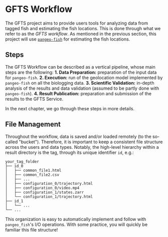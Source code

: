 # GFTS Workflow

The GFTS project aims to provide users tools for analyzing data from tagged fish and estimating the fish locations.
This is done through what we refer to as the _GFTS workflow_.
As mentioned in the previous section, this project will use [`pangeo-fish`](https://github.com/pangeo-fish/pangeo-fish) for estimating the fish locations.

## Steps

The GFTS Workflow can be described as a vertical pipeline, whose main steps are the following:
**1. Data Preparation:** preparation of the input data for `pangeo-fish`.
**2. Execution:** run of the geolocation model implemented by `pangeo-fish` on all the biologging data.
**3. Scientific Validation:** in-depth analysis of the results and data validation (assumed to be partly done with `pangeo-fish`).
**4. Result Publication:** preparation and submission of the results to the GFTS Service.

In the next chapter, we go through these steps in more details.

## File Management

Throughout the workflow, data is saved and/or loaded remotely (to the so-called "bucket").
Therefore, it is important to keep a consistent file structure across the users and data types.
Notably, the high-level hierarchy within a result directory is the tag, through its unique identifier `id`, e.g.:

```
your_tag_folder
├── id_0
│   ├── common_file1.html
│   ├── common_file2.csv
│   ├── ...
│   ├── configuration_0/trajectory.html
│   ├── configuration_0/video.mp4
│   ├── configuration_1/states.zarr
│   └── configuration_1/trajectory.html
├── id_1
│   └── ...
└── ...
```

This organization is easy to automatically implement and follow with `pangeo_fish`'s I/O operations.
With some practice, you will quickly be familiar this file structure!
